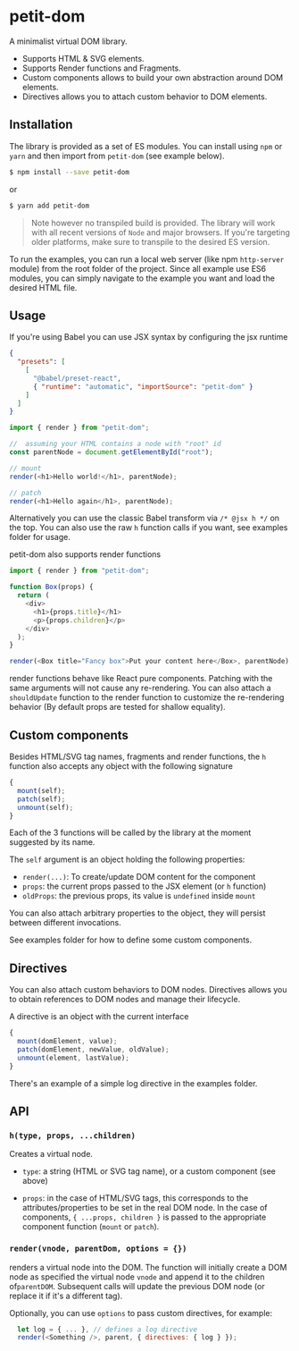 # petit-dom

A minimalist virtual DOM library.

- Supports HTML & SVG elements.
- Supports Render functions and Fragments.
- Custom components allows to build your own abstraction around DOM elements.
- Directives allows you to attach custom behavior to DOM elements.

## Installation

The library is provided as a set of ES modules. You can install using `npm` or `yarn` and then import
from `petit-dom` (see example below).

```sh
$ npm install --save petit-dom
```

or

```sh
$ yarn add petit-dom
```

> Note however no transpiled build is provided. The library will work with all recent versions of `Node` and major browsers. If you're targeting older platforms, make sure to transpile to the desired ES version.

To run the examples, you can run a local web server (like npm `http-server` module) from the root folder of the project. Since all example use ES6 modules, you can simply navigate to the example you want and load the desired HTML file.

## Usage

If you're using Babel you can use JSX syntax by configuring the jsx runtime

```json
{
  "presets": [
    [
      "@babel/preset-react",
      { "runtime": "automatic", "importSource": "petit-dom" }
    ]
  ]
}
```

```js
import { render } from "petit-dom";

//  assuming your HTML contains a node with "root" id
const parentNode = document.getElementById("root");

// mount
render(<h1>Hello world!</h1>, parentNode);

// patch
render(<h1>Hello again</h1>, parentNode);
```

Alternatively you can use the classic Babel transform via `/* @jsx h */` on the top. You can also use the raw `h` function calls if you want, see examples folder for usage.

petit-dom also supports render functions

```js
import { render } from "petit-dom";

function Box(props) {
  return (
    <div>
      <h1>{props.title}</h1>
      <p>{props.children}</p>
    </div>
  );
}

render(<Box title="Fancy box">Put your content here</Box>, parentNode);
```

render functions behave like React pure components. Patching with the same
arguments will not cause any re-rendering. You can also attach a `shouldUpdate`
function to the render function to customize the re-rendering behavior (By default
props are tested for shallow equality).

## Custom components

Besides HTML/SVG tag names, fragments and render functions, the `h` function also accepts any object
with the following signature

```js
{
  mount(self);
  patch(self);
  unmount(self);
}
```

Each of the 3 functions will be called by the library at the moment suggested by its name.

The `self` argument is an object holding the following properties:

- `render(...)`: To create/update DOM content for the component
- `props`: the current props passed to the JSX element (or `h` function)
- `oldProps`: the previous props, its value is `undefined` inside `mount`

You can also attach arbitrary properties to the object, they will persist between different
invocations.

See examples folder for how to define some custom components.

## Directives

You can also attach custom behaviors to DOM nodes. Directives allows you to obtain references
to DOM nodes and manage their lifecycle.

A directive is an object with the current interface

```js
{
  mount(domElement, value);
  patch(domElement, newValue, oldValue);
  unmount(element, lastValue);
}
```

There's an example of a simple log directive in the examples folder.

## API

### `h(type, props, ...children)`

Creates a virtual node.

- `type`: a string (HTML or SVG tag name), or a custom component (see above)

- `props`: in the case of HTML/SVG tags, this corresponds to the attributes/properties
  to be set in the real DOM node. In the case of components, `{ ...props, children }` is
  passed to the appropriate component function (`mount` or `patch`).

### `render(vnode, parentDom, options = {})`

renders a virtual node into the DOM. The function will initially create a DOM node
as specified the virtual node `vnode` and append it to the children of`parentDOM`.
Subsequent calls will update the previous DOM node (or replace it if it's a different tag).

Optionally, you can use `options` to pass custom directives, for example:

```js
  let log = { ... }, // defines a log directive
  render(<Something />, parent, { directives: { log } });
```
